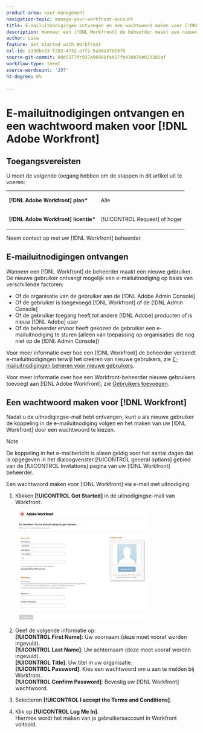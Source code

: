 ```yaml
---
product-area: user-management
navigation-topic: manage-your-workfront-account
title: E-mailuitnodigingen ontvangen en een wachtwoord maken voor [!DNL Adobe Workfront]
description: Wanneer een [!DNL Workfront] de beheerder maakt een nieuwe gebruiker. De nieuwe gebruiker ontvangt mogelijk een e-mailuitnodiging op basis van verschillende factoren.
author: Lisa
feature: Get Started with Workfront
exl-id: a13dbe33-f283-4732-a7f2-5a94a37855f0
source-git-commit: 0dd5577fc937a98900fab17fb434b70e023385af
workflow-type: tm+mt
source-wordcount: '297'
ht-degree: 0%

---
```


# E-mailuitnodigingen ontvangen en een wachtwoord maken voor [!DNL Adobe Workfront]

## Toegangsvereisten

U moet de volgende toegang hebben om de stappen in dit artikel uit te voeren:

<table style="table-layout:auto"> 
 <col> 
 </col> 
 <col> 
 </col> 
 <tbody> 
  <tr> 
   <td role="rowheader"><strong>[!DNL Adobe Workfront] plan*</strong></td> 
   <td> <p>Alle</p> </td> 
  </tr> 
  <tr> 
   <td role="rowheader"><strong>[!DNL Adobe Workfront] licentie*</strong></td> 
   <td> <p>[!UICONTROL Request] of hoger</p> </td> 
  </tr> 
 </tbody> 
</table>

Neem contact op met uw [!DNL Workfront] beheerder.

## E-mailuitnodigingen ontvangen

Wanneer een [!DNL Workfront] de beheerder maakt een nieuwe gebruiker. De nieuwe gebruiker ontvangt mogelijk een e-mailuitnodiging op basis van verschillende factoren:

* Of de organisatie van de gebruiker aan de [!DNL Adobe Admin Console]
* Of de gebruiker is toegevoegd [!DNL Workfront] of de [!DNL Admin Console]
* Of de gebruiker toegang heeft tot andere [!DNL Adobe] producten of is nieuw [!DNL Adobe] user
* Of de beheerder ervoor heeft gekozen de gebruiker een e-mailuitnodiging te sturen (alleen van toepassing op organisaties die nog niet op de [!DNL Admin Console])

Voor meer informatie over hoe een [!DNL Workfront] de beheerder verzendt e-mailuitnodigingen terwijl het creëren van nieuwe gebruikers, zie [E-mailuitnodigingen beheren voor nieuwe gebruikers](../../../administration-and-setup/manage-workfront/emails/manage-email-invitations.md).

Voor meer informatie over hoe een Workfront-beheerder nieuwe gebruikers toevoegt aan [!DNL Adobe Workfront], zie [Gebruikers toevoegen](../../../administration-and-setup/add-users/create-and-manage-users/add-users.md).

## Een wachtwoord maken voor [!DNL Workfront]

Nadat u de uitnodigingse-mail hebt ontvangen, kunt u als nieuwe gebruiker de koppeling in de e-mailuitnodiging volgen en het maken van uw [!DNL Workfront] door een wachtwoord te kiezen.

>[!NOTE]
>
>De koppeling in het e-mailbericht is alleen geldig voor het aantal dagen dat is opgegeven in het dialoogvenster [!UICONTROL general options] gebied van de [!UICONTROL Invitations] pagina van uw [!DNL Workfront] beheerder.

Een wachtwoord maken voor [!DNL Workfront] via e-mail met uitnodiging:

1. Klikken **[!UICONTROL Get Started]** in de uitnodigingse-mail van Workfront.

   ![Nieuw gebruikersscherm van e-mailuitnodiging](assets/new-user-screen-from-invitation-adobe-350x292.png)

1. Geef de volgende informatie op:\
   **[!UICONTROL First Name]**: Uw voornaam (deze moet vooraf worden ingevuld).\
   **[!UICONTROL Last Name]**: Uw achternaam (deze moet vooraf worden ingevuld).\
   **[!UICONTROL Title]**: Uw titel in uw organisatie.\
   **[!UICONTROL Password]**: Kies een wachtwoord om u aan te melden bij Workfront.\
   **[!UICONTROL Confirm Password]**: Bevestig uw [!DNL Workfront] wachtwoord.

1. Selecteren **[!UICONTROL I accept the Terms and Conditions]**.
1. Klik op **[!UICONTROL Log Me In]**.\
   Hiermee wordt het maken van je gebruikersaccount in Workfront voltooid.
